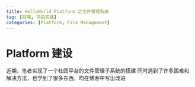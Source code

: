 ```yaml
---
title: HelloWorld Platform 之文件管理系统
tag: [前端, 项目实践]
categories: [Platform, File Management]
---
```


# Platform 建设

近期，笔者实现了一个社团平台的文件管理子系统的搭建
同时遇到了许多困难和解决方法，也学到了很多东西，均在博客中写出改进
